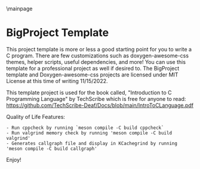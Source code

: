 \mainpage 
# BigProject Template
This project template is more or less a good starting point for you to write a C program. There are few customizations such as doxygen-awesome-css themes, helper scripts, useful dependencies, and more! You can use this template for a professional project as well if desired to. The BigProject template and Doxygen-awesome-css projects are licensed under MIT License at this time of writing 11/15/2022.

This template project is used for the book called, "Introduction to C Programming Language" by TechScribe which is free for anyone to read: https://github.com/TechScribe-Deaf/Docs/blob/main/IntroToCLanguage.pdf

Quality of Life Features:

    - Run cppcheck by running `meson compile -C build cppcheck`
    - Run valgrind memory check by running 'meson compile -C build valgrind'
    - Generates callgraph file and display in KCachegrind by running 'meson compile -C build callgraph'

Enjoy!
